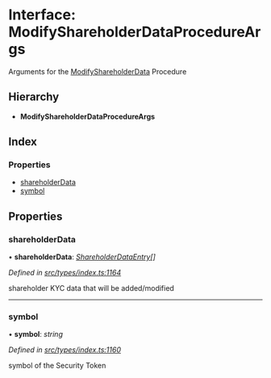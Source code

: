 # Interface: ModifyShareholderDataProcedureArgs

Arguments for the [ModifyShareholderData](../enums/_types_index_.proceduretype.md#modifyshareholderdata) Procedure

## Hierarchy

- **ModifyShareholderDataProcedureArgs**

## Index

### Properties

- [shareholderData](_types_index_.modifyshareholderdataprocedureargs.md#shareholderdata)
- [symbol](_types_index_.modifyshareholderdataprocedureargs.md#symbol)

## Properties

### shareholderData

• **shareholderData**: _[ShareholderDataEntry](_types_index_.shareholderdataentry.md)[]_

_Defined in [src/types/index.ts:1164](https://github.com/PolymathNetwork/polymath-sdk/blob/c47ae7a/src/types/index.ts#L1164)_

shareholder KYC data that will be added/modified

---

### symbol

• **symbol**: _string_

_Defined in [src/types/index.ts:1160](https://github.com/PolymathNetwork/polymath-sdk/blob/c47ae7a/src/types/index.ts#L1160)_

symbol of the Security Token
